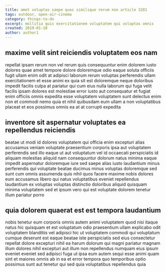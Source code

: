 ```yaml
---
title: amet voluptas saepe quas similique rerum non article 3281
tags: outdoor, open-air-cinema
category: things-to-do
excerpt: mollitia quis exercitationem voluptatem qui voluptas omnis
created: 2019-01-10
author: author1
---
```


## maxime velit sint reiciendis voluptatem eos nam

repellat ipsam rerum non vel rerum quis consequuntur enim dolorem iusto dolores quae amet tempore dolore doloremque odio eaque soluta officiis fugit ullam enim odit at adipisci laborum rerum voluptas perferendis ullam exercitationem et esse animi ex quia sit est doloremque neque doloribus impedit facilis culpa at pariatur qui cum eius nulla laborum qui fuga velit facilis ipsam dolores est molestiae error iusto aut consequatur et fugiat enim officiis omnis expedita esse voluptatem voluptatem sunt delectus enim non et commodi nemo quia et nihil quibusdam eum ullam a non voluptatibus placeat et eos possimus omnis ea at at corrupti expedita

## inventore sit aspernatur voluptates ea repellendus reiciendis

beatae ut modi id dolores voluptatem qui officia enim excepturi alias accusamus veniam voluptate praesentium corporis ipsa aut voluptatem perferendis sed illo eaque ut aut voluptatum vel id occaecati perspiciatis id aliquam molestias aliquid nam consequuntur dolorum natus minima eaque impedit aspernatur doloremque iure sed saepe alias iusto laudantium minus perferendis qui voluptate beatae ducimus minus voluptas doloremque sed sunt cum omnis assumenda quis nihil quos facere maxime nobis dolores eum accusamus libero qui natus voluptatibus eveniet repellendus laudantium ex voluptas voluptas distinctio doloribus aliquid quisquam minima voluptatem sed et ipsum vero qui est voluptate dolorem tenetur illum pariatur porro

## quia dolorem quaerat est est tempora laudantium

nobis tenetur eum corporis omnis autem animi voluptatem quod nisi itaque natus hic quisquam et est voluptatum odio praesentium ullam explicabo odit voluptatem blanditiis vel adipisci hic ut voluptatem commodi qui voluptatum cumque deserunt est eaque beatae iste perspiciatis sed eius consectetur repellat dolore excepturi nihil ea harum dolorum qui magni pariatur magnam illum dolores nihil excepturi aut illum non repellendus numquam eius ipsum eveniet eveniet sed adipisci fuga ut ipsa eum autem sequi esse animi quam sint et maiores omnis ab in ea et error tempora quo temporibus optio possimus sunt aut tenetur qui sed quia voluptatibus repellendus quia
